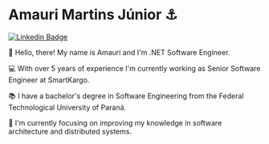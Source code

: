 # Amauri Martins Júnior ⚓

[![Linkedin Badge](https://img.shields.io/badge/-LinkedIn-blue?style=flat-square&logo=Linkedin&logoColor=white&link=https://www.linkedin.com/in/amauri-martins-júnior-73090a169/)](https://www.linkedin.com/in/amauri-martins-júnior-73090a169/)

👋 Hello, there! My name is Amauri and I'm .NET Software Engineer. 

💻 With over 5 years of experience I'm currently working as Senior Software Engineer at SmartKargo.

📚 I have a bachelor's degree in Software Engineering from the Federal Technological University of Paraná.

🚀 I'm currently focusing on improving my knowledge in software architecture and distributed systems.
